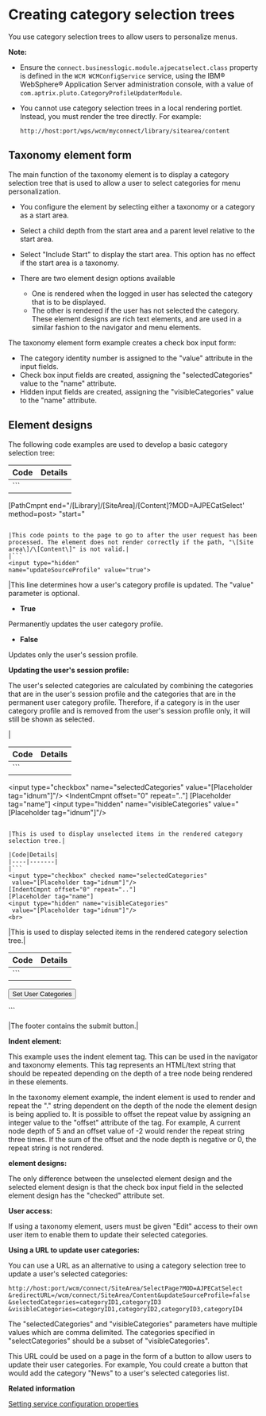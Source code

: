 # Creating category selection trees

You use category selection trees to allow users to personalize menus.

**Note:**

-   Ensure the `connect.businesslogic.module.ajpecatselect.class` property is defined in the `WCM WCMConfigService` service, using the IBM® WebSphere® Application Server administration console, with a value of `com.aptrix.pluto.CategoryProfileUpdaterModule`.
-   You cannot use category selection trees in a local rendering portlet. Instead, you must render the tree directly. For example:

    ```
    http://host:port/wps/wcm/myconnect/library/sitearea/content 
    ```


## Taxonomy element form

The main function of the taxonomy element is to display a category selection tree that is used to allow a user to select categories for menu personalization.

-   You configure the element by selecting either a taxonomy or a category as a start area.
-   Select a child depth from the start area and a parent level relative to the start area.
-   Select "Include Start" to display the start area. This option has no effect if the start area is a taxonomy.
-   There are two element design options available

    -   One is rendered when the logged in user has selected the category that is to be displayed.
    -   The other is rendered if the user has not selected the category.
    These element designs are rich text elements, and are used in a similar fashion to the navigator and menu elements.


The taxonomy element form example creates a check box input form:

-   The category identity number is assigned to the "value" attribute in the input fields.
-   Check box input fields are created, assigning the "selectedCategories" value to the "name" attribute.
-   Hidden input fields are created, assigning the "visibleCategories" value to the "name" attribute.

## Element designs

The following code examples are used to develop a basic category selection tree:

|Code|Details|
|----|-------|
|```
[PathCmpnt end="/[Library]/[SiteArea]/[Content]?MOD=AJPECatSelect' 
method=post> 
"start="
<FORM action='" type="servlet"]
```

|This code calls the Category Profile Updater Module.|
|```
<input type="hidden" 
value='[PathCmpnt type="servlet"]/[Library]/[SiteArea]/[Content]' 
name="redirectURL">
```

|This code points to the page to go to after the user request has been processed. The element does not render correctly if the path, "\[Site area\]/\[Content\]" is not valid.|
|```
<input type="hidden" 
name="updateSourceProfile" value="true">
```

|This line determines how a user's category profile is updated. The "value" parameter is optional.

-   **True**

Permanently updates the user category profile.

-   **False**

Updates only the user's session profile.

**Updating the user's session profile:**

The user's selected categories are calculated by combining the categories that are in the user's session profile and the categories that are in the permanent user category profile. Therefore, if a category is in the user category profile and is removed from the user's session profile only, it will still be shown as selected.


|

|Code|Details|
|----|-------|
|```
<input type="checkbox" name="selectedCategories"
 value="[Placeholder tag="idnum"]"/>
<IndentCmpnt offset="0" repeat=".."]
[Placeholder tag="name"]
<input type="hidden" name="visibleCategories"
 value="[Placeholder tag="idnum"]"/>
<br>
```

|This is used to display unselected items in the rendered category selection tree.|

|Code|Details|
|----|-------|
|```
<input type="checkbox" checked name="selectedCategories"
 value="[Placeholder tag="idnum"]"/>
[IndentCmpnt offset="0" repeat=".."]
[Placeholder tag="name"]
<input type="hidden" name="visibleCategories"
 value="[Placeholder tag="idnum"]"/>
<br>

```

|This is used to display selected items in the rendered category selection tree.|

|Code|Details|
|----|-------|
|```
<input type="submit" value="Set User Categories"></input>
</form>
```

|The footer contains the submit button.|

**Indent element:**

This example uses the indent element tag. This can be used in the navigator and taxonomy elements. This tag represents an HTML/text string that should be repeated depending on the depth of a tree node being rendered in these elements.

In the taxonomy element example, the indent element is used to render and repeat the "." string dependent on the depth of the node the element design is being applied to. It is possible to offset the repeat value by assigning an integer value to the "offset" attribute of the tag. For example, A current node depth of 5 and an offset value of -2 would render the repeat string three times. If the sum of the offset and the node depth is negative or 0, the repeat string is not rendered.

**element designs:**

The only difference between the unselected element design and the selected element design is that the check box input field in the selected element design has the "checked" attribute set.

**User access:**

If using a taxonomy element, users must be given "Edit" access to their own user item to enable them to update their selected categories.

**Using a URL to update user categories:**

You can use a URL as an alternative to using a category selection tree to update a user's selected categories:

```
http://host:port/wcm/connect/SiteArea/SelectPage?MOD=AJPECatSelect
&redirectURL=/wcm/connect/SiteArea/Content&updateSourceProfile=false
&selectedCategories=categoryID1,categoryID3
&visibleCategories=categoryID1,categoryID2,categoryID3,categoryID4
```

The "selectedCategories" and "visibleCategories" parameters have multiple values which are comma delimited. The categories specified in "selectCategories" should be a subset of "visibleCategories".

This URL could be used on a page in the form of a button to allow users to update their user categories. For example, You could create a button that would add the category "News" to a user's selected categories list.


**Related information**  


[Setting service configuration properties](../admin-system/adsetcfg.md)

